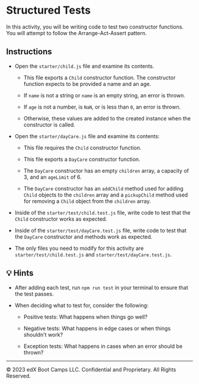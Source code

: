 # Structured Tests

In this activity, you will be writing code to test two constructor functions. You will attempt to follow the Arrange-Act-Assert pattern.

## Instructions

* Open the `starter/child.js` file and examine its contents.

  * This file exports a `Child` constructor function. The constructor function expects to be provided a name and an age.

  * If `name` is not a string or `name` is an empty string, an error is thrown.

  * If `age` is not a number, is `NaN`, or is less than `0`, an error is thrown.

  * Otherwise, these values are added to the created instance when the constructor is called.

* Open the `starter/dayCare.js` file and examine its contents:

  * This file requires the `Child` constructor function.

  * This file exports a `DayCare` constructor function.

  * The `DayCare` constructor has an empty `children` array, a capacity of 3, and an `ageLimit` of 6.

  * The `DayCare` constructor has an `addChild` method used for adding `Child` objects to the `children` array and a `pickupChild` method used for removing a `Child` object from the `children` array.

* Inside of the `starter/test/child.test.js` file, write code to test that the `Child` constructor works as expected.

* Inside of the `starter/test/dayCare.test.js` file, write code to test that the `DayCare` constructor and methods work as expected.

* The only files you need to modify for this activity are `starter/test/child.test.js` and `starter/test/dayCare.test.js`.

## 💡 Hints

* After adding each test, run `npm run test` in your terminal to ensure that the test passes.

* When deciding what to test for, consider the following:

  * Positive tests: What happens when things go well?

  * Negative tests: What happens in edge cases or when things shouldn't work?

  * Exception tests: What happens in cases when an error should be thrown?

---

© 2023 edX Boot Camps LLC. Confidential and Proprietary. All Rights Reserved.
